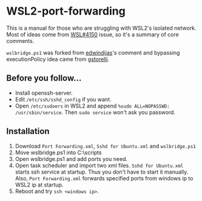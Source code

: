 # WSL2-port-forwarding
This is a manual for those who are struggling with WSL2's isolated network.
Most of ideas come from [WSL#4150](https://github.com/microsoft/WSL/issues/4150#issue-456591548) issue, so it's a summary of core comments.

`wslbridge.ps1` was forked from [edwindijas](https://github.com/microsoft/WSL/issues/4150#issuecomment-504209723)'s comment and bypassing executionPolicy idea came from [gstorelli](https://github.com/microsoft/WSL/issues/4150#issuecomment-504947432).

## Before you follow...
* Install openssh-server.
* Edit `/etc/ssh/sshd_config` if you want.
* Open `/etc/sudoers` in WSL2 and append `%sudo ALL=NOPASSWD: /usr/sbin/service`. Then `sudo service` won't ask you password.

## Installation
1. Download `Port Forwarding.xml`, `Sshd for Ubuntu.xml` and `wslbridge.ps1`
2. Move wslbridge.ps1 into C:\scripts
3. Open wslbridge.ps1 and add ports you need.
4. Open task scheduler and import two xml files. `Sshd for Ubuntu.xml` starts ssh service at startup. Thus you don't have to start it manually. Also, `Port Forwarding.xml` forwards specified ports from windows ip to WSL2 ip at startup.
5. Reboot and try `ssh <windows ip>`.

